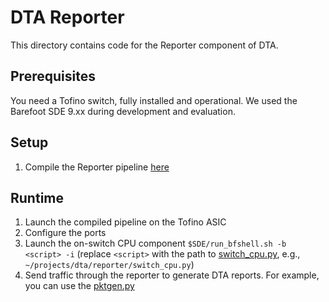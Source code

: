 # DTA Reporter
This directory contains code for the Reporter component of DTA.

## Prerequisites
You need a Tofino switch, fully installed and operational.
We used the Barefoot SDE 9.xx during development and evaluation.

## Setup
1. Compile the Reporter pipeline [here](p4src/dta_reporter.p4)

## Runtime
1. Launch the compiled pipeline on the Tofino ASIC
2. Configure the ports
3. Launch the on-switch CPU component `$SDE/run_bfshell.sh -b <script> -i` (replace `<script>` with the path to [switch_cpu.py](switch_cpu.py), e.g., `~/projects/dta/reporter/switch_cpu.py`)
4. Send traffic through the reporter to generate DTA reports. For example, you can use the [pktgen.py](pktgen.py)
